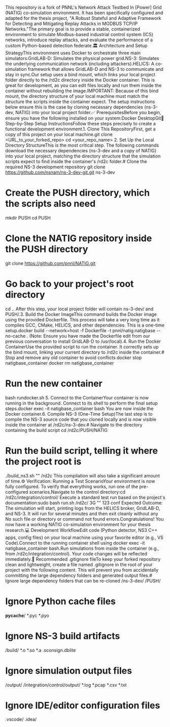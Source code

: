 This repository is a fork of PNNL's Network Attack Testbed In [Power] Grid (NATIG) co-simulation environment. It has been specifically configured and adapted for the thesis project, "A Robust Stateful and Adaptive Framework for Detecting and Mitigating Replay Attacks in MODBUS TCP/IP Networks."The primary goal is to provide a stable, containerized environment to simulate Modbus-based industrial control system (ICS) networks, introduce replay attacks, and evaluate the performance of a custom Python-based detection federate.🏛️ Architecture and Setup StrategyThis environment uses Docker to orchestrate three main simulators:GridLAB-D: Simulates the physical power grid.NS-3: Simulates the underlying communication network (including attackers).HELICS: A co-simulation framework that allows GridLAB-D and NS-3 to communicate and stay in sync.Our setup uses a bind mount, which links your local project folder directly to the /rd2c directory inside the Docker container. This is great for development, as you can edit files locally and run them inside the container without rebuilding the image.IMPORTANT: Because of this bind mount, the directory structure of your local machine must match the structure the scripts inside the container expect. The setup instructions below ensure this is the case by cloning necessary dependencies (ns-3-dev, NATIG) into your local project folder.✅ PrerequisitesBefore you begin, ensure you have the following installed on your system:Docker DesktopGit🚀 Step-by-Step Setup InstructionsFollow these steps precisely to create a functional development environment.1. Clone This RepositoryFirst, get a copy of this project on your local machine.git clone <URL_to_your_forked_repo>
cd <your_repo_name>
2. Set Up the Local Directory StructureThis is the most critical step. The following commands download the necessary dependencies (ns-3-dev and a copy of NATIG) into your local project, matching the directory structure that the simulation scripts expect to find inside the container's /rd2c folder.# Clone the required NS-3 development repository
git clone https://github.com/nsnam/ns-3-dev-git.git ns-3-dev

# Create the PUSH directory, which the scripts also need
mkdir PUSH
cd PUSH

# Clone the NATIG repository inside the PUSH directory
git clone https://github.com/pnnl/NATIG.git

# Go back to your project's root directory
cd ..
After this step, your local project folder will contain ns-3-dev/ and PUSH/.3. Build the Docker ImageThis command builds the Docker image using the provided Dockerfile. This process will take a very long time as it compiles GCC, CMake, HELICS, and other dependencies. This is a one-time setup.docker build --network=host -f Dockerfile -t pnnl/natig:natigbase --no-cache .
(Note: Ensure you have made the Dockerfile edit from our previous conversation to install GridLAB-D to /usr/local).4. Run the Docker ContainerUse the provided script to run the container. It correctly sets up the bind mount, linking your current directory to /rd2c inside the container.# Stop and remove any old container to avoid conflicts
docker stop natigbase_container
docker rm natigbase_container

# Run the new container
bash rundocker.sh
5. Connect to the ContainerYour container is now running in the background. Connect to its shell to perform the final setup steps.docker exec -it natigbase_container bash
You are now inside the Docker container.6. Compile NS-3 (One-Time Setup)The last step is to compile the NS-3 source code that you cloned locally and is now visible inside the container at /rd2c/ns-3-dev.# Navigate to the directory containing the build script
cd /rd2c/PUSH/NATIG

# Run the build script, telling it where the project root is
./build_ns3.sh "" /rd2c
This compilation will also take a significant amount of time.⚙️ Verification: Running a Test ScenarioYour environment is now fully configured. To verify that everything works, run one of the pre-configured scenarios.Navigate to the control directory:cd /rd2c/integration/control/
Execute a standard test run based on the project's documentation:sudo bash run.sh /rd2c/ 3G "" 123 conf
Expected Outcome: The simulation will start, printing logs from the HELICS broker, GridLAB-D, and NS-3. It will run for several minutes and then exit cleanly without any No such file or directory or command not found errors.Congratulations! You now have a working NATIG co-simulation environment for your thesis research.💻 Development WorkflowEdit code (Python detector, NS3 C++ apps, config files) on your local machine using your favorite editor (e.g., VS Code).Connect to the running container shell using docker exec -it natigbase_container bash.Run simulations from inside the container (e.g., from /rd2c/integration/control). Your code changes will be reflected immediately.📄 Recommended .gitignore fileTo keep your forked repository clean and lightweight, create a file named .gitignore in the root of your project with the following content. This will prevent you from accidentally committing the large dependency folders and generated output files.# Ignore large dependency folders that can be re-cloned
/ns-3-dev/
/PUSH/

# Ignore Python cache files
__pycache__/
*.pyc
*.pyo

# Ignore NS-3 build artifacts
/build/
*.o
*.so
*.a
.sconsign.dblite

# Ignore simulation output files
/output/
/integration/control/output/
*.log
*.pcap
*.csv
*.txt

# Ignore IDE/editor configuration files
.vscode/
.idea/
